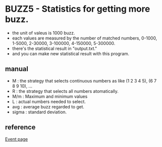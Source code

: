 # BUZZ5 - Statistics for getting more buzz.
- the unit of valeus is 1000 buzz.
- each values are measured by the number of matched numbers, 0-1000, 1-5000, 2-30000, 3-100000, 4-150000, 5-300000.
- there's the statistical result in "output.txt."
- and you can make new statistical result with this program.
## manual
- M : the strategy that selects continuous numbers as like (1 2 3 4 5), (6 7 8 9 10), ...
- R : the strategy that selects all numbers atomatically.
- M/m : Maximum and minimum values
- L : actual numbers needed to select.
- avg : average buzz regarded to get.
- sigma : standard deviation.
## reference
[Event page](https://p.eagate.573.jp/game/2dx/24/p/room/buzz_five/index.html)

